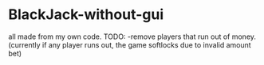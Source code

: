 # BlackJack-without-gui

all made from my own code.
TODO:
-remove players that run out of money. (currently if any player runs out, the game softlocks due to invalid amount bet)
